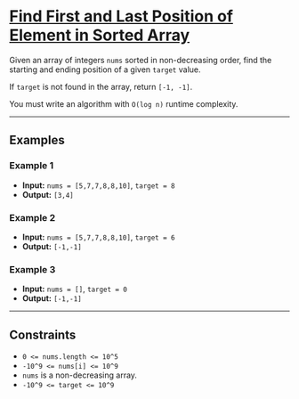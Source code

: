 # [Find First and Last Position of Element in Sorted Array](https://leetcode.com/problems/find-first-and-last-position-of-element-in-sorted-array/)

Given an array of integers `nums` sorted in non-decreasing order, find the starting and ending position of a given `target` value.

If `target` is not found in the array, return `[-1, -1]`.

You must write an algorithm with `O(log n)` runtime complexity.

---

## Examples

### Example 1
- **Input:** `nums = [5,7,7,8,8,10]`, `target = 8`
- **Output:** `[3,4]`

### Example 2
- **Input:** `nums = [5,7,7,8,8,10]`, `target = 6`
- **Output:** `[-1,-1]`

### Example 3
- **Input:** `nums = []`, `target = 0`
- **Output:** `[-1,-1]`

---

## Constraints
- `0 <= nums.length <= 10^5`
- `-10^9 <= nums[i] <= 10^9`
- `nums` is a non-decreasing array.
- `-10^9 <= target <= 10^9`
